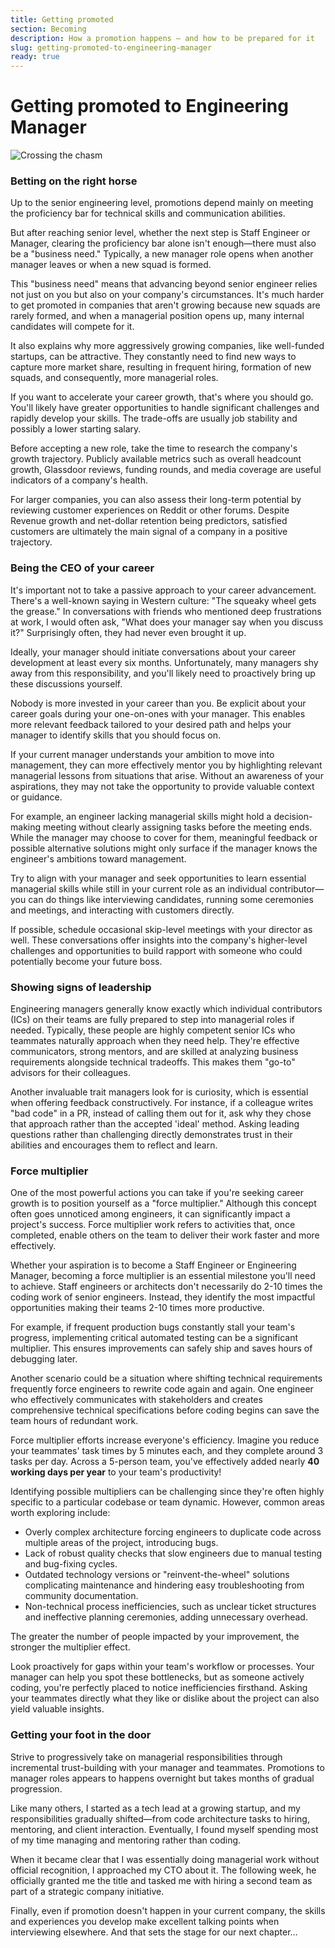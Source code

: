 ```yaml
---
title: Getting promoted
section: Becoming
description: How a promotion happens — and how to be prepared for it
slug: getting-promoted-to-engineering-manager
ready: true
---
```


# Getting promoted to Engineering Manager

![Crossing the chasm](/assets/chapters/chapter-2-intro.svg)

### Betting on the right horse

Up to the senior engineering level, promotions depend mainly on meeting the proficiency bar for technical skills and communication abilities. 

But after reaching senior level, whether the next step is Staff Engineer or Manager, clearing the proficiency bar alone isn't enough—there must also be a "business need." Typically, a new manager role opens when another manager leaves or when a new squad is formed.

This "business need" means that advancing beyond senior engineer relies not just on you but also on your company's circumstances. It's much harder to get promoted in companies that aren't growing because new squads are rarely formed, and when a managerial position opens up, many internal candidates will compete for it.

It also explains why more aggressively growing companies, like well-funded startups, can be attractive. They constantly need to find new ways to capture more market share, resulting in frequent hiring, formation of new squads, and consequently, more managerial roles.

If you want to accelerate your career growth, that's where you should go. You'll likely have greater opportunities to handle significant challenges and rapidly develop your skills. The trade-offs are usually job stability and possibly a lower starting salary.

Before accepting a new role, take the time to research the company's growth trajectory. Publicly available metrics such as overall headcount growth, Glassdoor reviews, funding rounds, and media coverage are useful indicators of a company's health.

For larger companies, you can also assess their long-term potential by reviewing customer experiences on Reddit or other forums. Despite Revenue growth and net-dollar retention being predictors, satisfied customers are ultimately the main signal of a company in a positive trajectory.

### Being the CEO of your career

It's important not to take a passive approach to your career advancement. There's a well-known saying in Western culture: "The squeaky wheel gets the grease." In conversations with friends who mentioned deep frustrations at work, I would often ask, "What does your manager say when you discuss it?" Surprisingly often, they had never even brought it up.

Ideally, your manager should initiate conversations about your career development at least every six months. Unfortunately, many managers shy away from this responsibility, and you'll likely need to proactively bring up these discussions yourself.

Nobody is more invested in your career than you. Be explicit about your career goals during your one-on-ones with your manager. This enables more relevant feedback tailored to your desired path and helps your manager to identify skills that you should focus on.

If your current manager understands your ambition to move into management, they can more effectively mentor you by highlighting relevant managerial lessons from situations that arise. Without an awareness of your aspirations, they may not take the opportunity to provide valuable context or guidance.

For example, an engineer lacking managerial skills might hold a decision-making meeting without clearly assigning tasks before the meeting ends. While the manager may choose to cover for them, meaningful feedback or possible alternative solutions might only surface if the manager knows the engineer's ambitions toward management.

Try to align with your manager and seek opportunities to learn essential managerial skills while still in your current role as an individual contributor—you can do things like interviewing candidates, running some ceremonies and meetings, and interacting with customers directly.

If possible, schedule occasional skip-level meetings with your director as well. These conversations offer insights into the company's higher-level challenges and opportunities to build rapport with someone who could potentially become your future boss.

### Showing signs of leadership

Engineering managers generally know exactly which individual contributors (ICs) on their teams are fully prepared to step into managerial roles if needed. Typically, these people are highly competent senior ICs who teammates naturally approach when they need help. They're effective communicators, strong mentors, and are skilled at analyzing business requirements alongside technical tradeoffs. This makes them "go-to" advisors for their colleagues.

Another invaluable trait managers look for is curiosity, which is essential when offering feedback constructively. For instance, if a colleague writes "bad code" in a PR, instead of calling them out for it, ask why they chose that approach rather than the accepted 'ideal' method. Asking leading questions rather than challenging directly demonstrates trust in their abilities and encourages them to reflect and learn.

### Force multiplier

One of the most powerful actions you can take if you're seeking career growth is to position yourself as a "force multiplier." Although this concept often goes unnoticed among engineers, it can significantly impact a project's success. Force multiplier work refers to activities that, once completed, enable others on the team to deliver their work faster and more effectively.

Whether your aspiration is to become a Staff Engineer or Engineering Manager, becoming a force multiplier is an essential milestone you'll need to achieve. Staff engineers or architects don't necessarily do 2-10 times the coding work of senior engineers. Instead, they identify the most impactful opportunities making their teams 2-10 times more productive.

For example, if frequent production bugs constantly stall your team's progress, implementing critical automated testing can be a significant multiplier. This ensures improvements can safely ship and saves hours of debugging later.

Another scenario could be a situation where shifting technical requirements frequently force engineers to rewrite code again and again. One engineer who effectively communicates with stakeholders and creates comprehensive technical specifications before coding begins can save the team hours of redundant work.

Force multiplier efforts increase everyone's efficiency. Imagine you reduce your teammates' task times by 5 minutes each, and they complete around 3 tasks per day. Across a 5-person team, you've effectively added nearly **40 working days per year** to your team's productivity!

Identifying possible multipliers can be challenging since they're often highly specific to a particular codebase or team dynamic. However, common areas worth exploring include:

* Overly complex architecture forcing engineers to duplicate code across multiple areas of the project, introducing bugs.
* Lack of robust quality checks that slow engineers due to manual testing and bug-fixing cycles.
* Outdated technology versions or "reinvent-the-wheel" solutions complicating maintenance and hindering easy troubleshooting from community documentation.
* Non-technical process inefficiencies, such as unclear ticket structures and ineffective planning ceremonies, adding unnecessary overhead.

The greater the number of people impacted by your improvement, the stronger the multiplier effect.

Look proactively for gaps within your team's workflow or processes. Your manager can help you spot these bottlenecks, but as someone actively coding, you're perfectly placed to notice inefficiencies firsthand. Asking your teammates directly what they like or dislike about the project can also yield valuable insights.

### Getting your foot in the door

Strive to progressively take on managerial responsibilities through incremental trust-building with your manager and teammates. Promotions to manager roles appears to happens overnight but takes months of gradual progression.

Like many others, I started as a tech lead at a growing startup, and my responsibilities gradually shifted—from code architecture tasks to hiring, mentoring, and client interaction. Eventually, I found myself spending most of my time managing and mentoring rather than coding.

When it became clear that I was essentially doing managerial work without official recognition, I approached my CTO about it. The following week, he officially granted me the title and tasked me with hiring a second team as part of a strategic company initiative.

Finally, even if promotion doesn't happen in your current company, the skills and experiences you develop make excellent talking points when interviewing elsewhere. And that sets the stage for our next chapter…